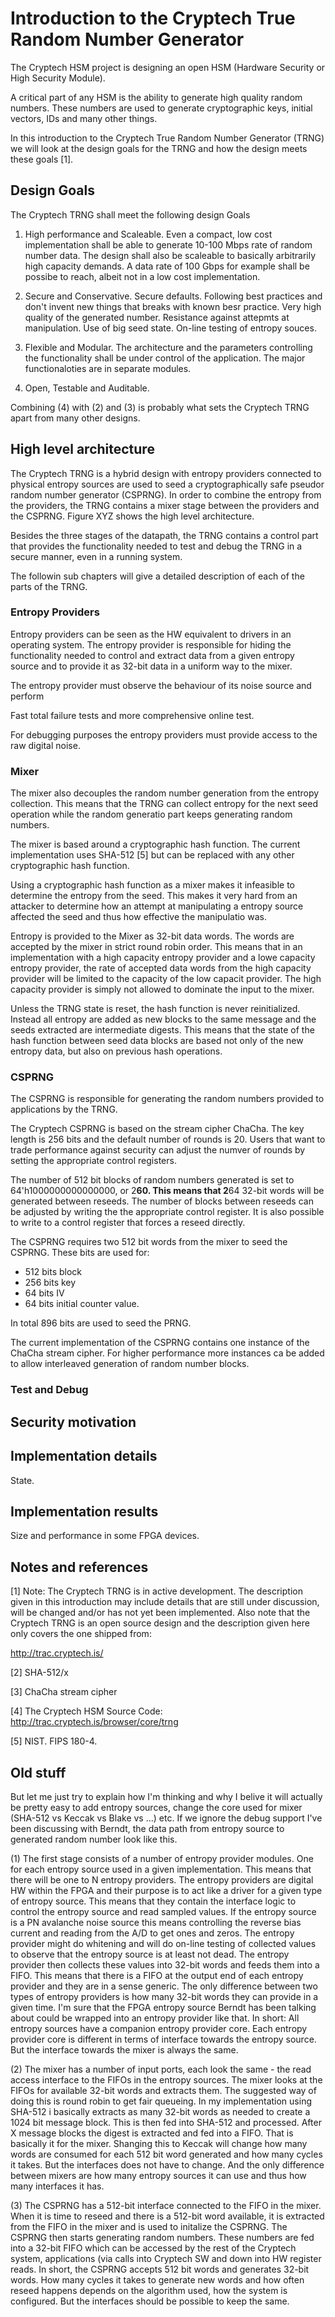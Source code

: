 # Introduction to the Cryptech True Random Number Generator #
The Cryptech HSM project is designing an open HSM (Hardware Security or
High Security Module). 

A critical part of any HSM is the ability to generate high quality
random numbers. These numbers are used to generate cryptographic keys,
initial vectors, IDs and many other things.

In this introduction to the Cryptech True Random Number Generator (TRNG)
we will look at the design goals for the TRNG and how the design meets
these goals [1].


## Design Goals ##
The Cryptech TRNG shall meet the following design Goals 

1. High performance and Scaleable. Even a compact, low cost
implementation shall be able to generate 10-100 Mbps rate of random
number data. The design shall also be scaleable to basically arbitrarily
high capacity demands. A data rate of 100 Gbps for example shall be
possibe to reach, albeit not in a low cost implementation.


2. Secure and Conservative. Secure defaults. Following best practices
and don't invent new things that breaks with known besr practice. Very
high quality of the generated number. Resistance against attepmts at
manipulation. Use of big seed state. On-line testing of entropy souces.


3. Flexible and Modular. The architecture and the parameters controlling
the functionality shall be under control of the application. The major
functionaloties are in separate modules.


4. Open, Testable and Auditable.


Combining (4) with (2) and (3) is probably what sets the Cryptech TRNG
apart from many other designs.


## High level architecture ##

The Cryptech TRNG is a hybrid design with entropy providers connected to
physical entropy sources are used to seed a cryptographically safe
pseudor random number generator (CSPRNG). In order to combine the
entropy from the providers, the TRNG contains a mixer stage between the
providers and the CSPRNG. Figure XYZ shows the high level architecture.

Besides the three stages of the datapath, the TRNG contains a control
part that provides the functionality needed to test and debug the TRNG
in a secure manner, even in a running system.

The followin sub chapters will give a detailed description of each of
the parts of the TRNG.


### Entropy Providers ###

Entropy providers can be seen as the HW equivalent to drivers in an
operating system. The entropy provider is responsible for hiding the
functionality needed to control and extract data from a given entropy
source and to provide it as 32-bit data in a uniform way to the mixer.

The entropy provider must observe the behaviour of its noise source and
perform 

Fast total failure tests and more comprehensive online test.


For debugging purposes the entropy providers must provide access to the
raw digital noise.



### Mixer ###

The mixer also decouples the random number generation from the entropy
collection. This means that the TRNG can collect entropy for the next
seed operation while the random generatio part keeps generating random
numbers.

The mixer is based around a cryptographic hash function. The current
implementation uses SHA-512 [5] but can be replaced with any other
cryptographic hash function.

Using a cryptographic hash function as a mixer makes it infeasible to
determine the entropy from the seed. This makes it very hard from an
attacker to determine how an attempt at manipulating a entropy source
affected the seed and thus how effective the manipulatio was.

Entropy is provided to the Mixer as 32-bit data words. The words are
accepted by the mixer in strict round robin order. This means that in an
implementation with a high capacity entropy provider and a lowe capacity
entropy provider, the rate of accepted data words from the high capacity
provider will be limited to the capacity of the low capacit
provider. The high capacity provider is simply not allowed to dominate
the input to the mixer.

Unless the TRNG state is reset, the hash function is never
reinitialized. Instead all entropy are added as new blocks to the same
message and the seeds extracted are intermediate digests. This means
that the state of the hash function between seed data blocks are based
not only of the new entropy data, but also on previous hash operations.




### CSPRNG ###

The CSPRNG is responsible for generating the random numbers provided to
applications by the TRNG.

The Cryptech CSPRNG is based on the stream cipher ChaCha. The key length
is 256 bits and the default number of rounds is 20. Users that want to
trade performance against security can adjust the numver of rounds by
setting the appropriate control registers.

The number of 512 bit blocks of random numbers generated is set to
64'h1000000000000000, or 2**60. This means that 2**64 32-bit words will
be generated between reseeds. The number of blocks between reseeds can
be adjusted by writing the the appropriate control register. It is also
possible to write to a control register that forces a reseed directly.

The CSPRNG requires two 512 bit words from the mixer to seed the
CSPRNG. These bits are used for:

- 512 bits block
- 256 bits key
- 64 bits IV
- 64 bits initial counter value.

In total 896 bits are used to seed the PRNG.

The current implementation of the CSPRNG contains one instance of the
ChaCha stream cipher. For higher performance more instances ca be added
to allow interleaved generation of random number blocks.


### Test and Debug ###








## Security motivation ##


## Implementation details ##
State.


    
## Implementation results ##
Size and performance in some FPGA devices.



## Notes and references ##

[1] Note: The Cryptech TRNG is in active development. The description
given in this introduction may include details that are still under
discussion, will be changed and/or has not yet been implemented. Also
note that the Cryptech TRNG is an open source design and the description
given here only covers the one shipped from:

http://trac.cryptech.is/

[2] SHA-512/x

[3] ChaCha stream cipher

[4] The Cryptech HSM Source Code: http://trac.cryptech.is/browser/core/trng

[5] NIST. FIPS 180-4.


## Old stuff ##

But let me just try to explain how I'm thinking and why I belive it will
actually be pretty easy to add entropy sources, change the core used for
mixer (SHA-512 vs Keccak vs Blake vs ...) etc. If we ignore the debug
support I've been discussing with Berndt, the data path from entropy
source to generated random number look like this.

(1) The first stage consists of a number of entropy provider
modules. One for each entropy source used in a given
implementation. This means that there will be one to N entropy
providers. The entropy providers are digital HW within the FPGA and their purpose is to act like a driver for a given type of
entropy source. This means that they contain the interface logic to
control the entropy source and read sampled values. If the entropy
source is a PN avalanche noise source this means controlling the reverse
bias current and reading from the A/D to get ones and zeros. The entropy
provider might do whitening and will do on-line testing of collected
values to observe that the entropy source is at least not dead. The
entropy provider then collects these values into 32-bit words and feeds
them into a FIFO. This means that there is a FIFO at the output end of
each entropy provider and they are in a sense generic. The only
difference between two types of entropy providers is how many 32-bit
words they can provide in a given time. I'm sure that the FPGA entropy
source Berndt has been talking about could be wrapped into an entropy
provider like that. In short: All entropy sources have a companion
entropy provider core. Each entropy provider core is different in terms
of interface towards the entropy source. But the interface towards the
mixer is always the same.

(2) The mixer has a number of input ports,
each look the same - the read access interface to the FIFOs in the
entropy sources. The mixer looks at the FIFOs for available 32-bit words
and extracts them. The suggested way of doing this is round robin to get
fair queueing. In my implementation using SHA-512 i basically extracts
as many 32-bit words as needed to create a 1024 bit message block. This
is then fed into SHA-512 and processed. After X message blocks the
digest is extracted and fed into a FIFO. That is basically it for the
mixer. Shanging this to Keccak will change how many words are consumed
for each 512 bit word generated and how many cycles it takes. But the
interfaces does not have to change. And the only difference between
mixers are how many entropy sources it can use and thus how many
interfaces it has.


(3) The CSPRNG has a 512-bit interface connected to
the FIFO in the mixer. When it is time to reseed and there is a 512-bit
word available, it is extracted from the FIFO in the mixer and is used
to initalize the CSPRNG. The CSPRNG then starts generating random
numbers. These numbers are fed into a 32-bit FIFO which can be accessed
by the rest of the Cryptech system, applications (via calls into
Cryptech SW and down into HW register reads. In short, the CSPRNG
accepts 512 bit words and generates 32-bit words. How many cycles it
takes to generate new words and how often reseed happens depends on the
algorithm used, how the system is configured. But the interfaces should
be possible to keep the same. 

